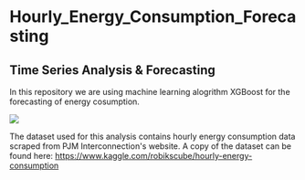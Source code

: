 # Hourly_Energy_Consumption_Forecasting
## Time Series Analysis & Forecasting

In this repository we are using machine learning alogrithm XGBoost for the forecasting of energy cosumption. 

![](https://res.cloudinary.com/monday-blogs/w_768,h_384,c_fit/fl_lossy,f_auto,q_auto/wp-blog/2021/05/sales-forecasting-software.jpg)

The dataset used for this analysis contains hourly energy consumption data scraped from PJM Interconnection's website. A copy of the dataset can be found here:  https://www.kaggle.com/robikscube/hourly-energy-consumption
